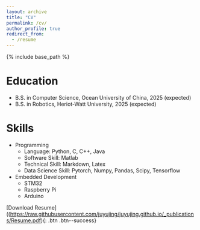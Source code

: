 ```yaml
---
layout: archive
title: "CV"
permalink: /cv/
author_profile: true
redirect_from:
  - /resume
---
```


{% include base_path %}

Education
======
* B.S. in Computer Science, Ocean University of China, 2025 (expected)
* B.S. in Robotics, Heriot-Watt University, 2025 (expected)

  
Skills
======
* Programming
  * Language: Python, C, C++, Java
  * Software Skill: Matlab
  * Technical Skill: Markdown, Latex
  * Data Science Skill: Pytorch, Numpy, Pandas, Scipy, Tensorflow
* Embedded Development
  * STM32
  * Raspberry Pi
  * Arduino 

[Download Resume]((https://raw.githubusercontent.com/juyujing/juyujing.github.io/_publications/Resume.pdf){: .btn .btn--success}
